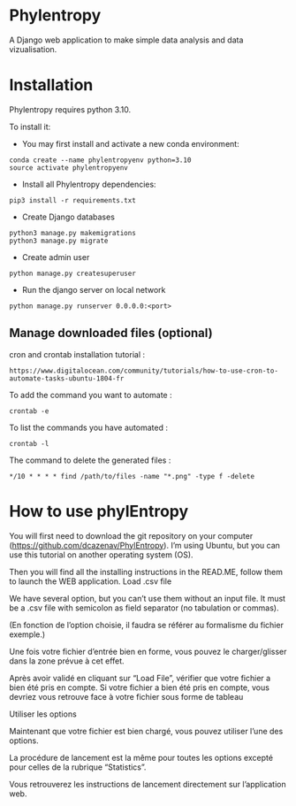 # Phylentropy


A Django web application to make simple data analysis and data vizualisation.

# Installation

Phylentropy requires python 3.10.

To install it:

* You may first install and activate a new conda environment:

```
conda create --name phylentropyenv python=3.10
source activate phylentropyenv
```

* Install all Phylentropy dependencies:

```
pip3 install -r requirements.txt

```

* Create Django databases

```
python3 manage.py makemigrations
python3 manage.py migrate
```

* Create admin user

```
python manage.py createsuperuser
```

* Run the django server on local network

```
python manage.py runserver 0.0.0.0:<port>
```

## Manage downloaded files (optional)

cron and crontab installation tutorial :

```
https://www.digitalocean.com/community/tutorials/how-to-use-cron-to-automate-tasks-ubuntu-1804-fr
```

To add the command you want to automate :

```
crontab -e
``` 
To list the commands you have automated :

```
crontab -l
``` 
The command to delete the generated files :

```
*/10 * * * * find /path/to/files -name "*.png" -type f -delete

``` 

# How to use phylEntropy

You will first need to download the git repository on your computer (https://github.com/dcazenav/PhylEntropy).
I’m using Ubuntu, but you can use this tutorial on another operating system (OS).

Then you will find all the installing instructions in the READ.ME, follow them to launch the WEB application.
Load .csv file

We have several option, but you can’t use them without an input file. It must be a .csv file with semicolon as field separator (no tabulation or commas).



(En fonction de l’option choisie, il faudra se référer au formalisme du fichier exemple.)


Une fois votre fichier d’entrée bien en forme, vous pouvez le charger/glisser dans la zone prévue à cet effet.




Après avoir validé en cliquant sur “Load File”, vérifier que votre fichier a bien été pris en compte. 
Si votre fichier a bien été pris en compte, vous devriez vous retrouve face à votre fichier sous forme de tableau







Utiliser les options

Maintenant que votre fichier est bien chargé, vous pouvez utiliser l’une des options. 

La procédure de lancement est la même pour toutes les options excepté pour celles de la rubrique “Statistics”.

Vous retrouverez les instructions de lancement directement sur l’application web.








